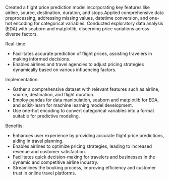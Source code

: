 Created a flight price prediction model incorporating key features like airline, source, destination, duration, and stops.Applied comprehensive data preprocessing, addressing missing values, datetime conversion, and one-hot encoding for categorical variables.
Conducted exploratory data analysis (EDA) with seaborn and matplotlib, discerning price variations across diverse factors.

Real-time:
  - Facilitates accurate prediction of flight prices, assisting travelers in making informed decisions.
  - Enables airlines and travel agencies to adjust pricing strategies dynamically based on various influencing factors.

Implementation:
  - Gather a comprehensive dataset with relevant features such as airline, source, destination, and flight duration.
  - Employ pandas for data manipulation, seaborn and matplotlib for EDA, and scikit-learn for machine learning model development.
  - Use one-hot encoding to convert categorical variables into a format suitable for predictive modeling.
  
Benefits:
  - Enhances user experience by providing accurate flight price predictions, aiding in travel planning.
  - Enables airlines to optimize pricing strategies, leading to increased revenue and customer satisfaction.
  - Facilitates quick decision-making for travelers and businesses in the dynamic and competitive airline industry.
  - Streamlines the booking process, improving efficiency and customer trust in online travel platforms.
